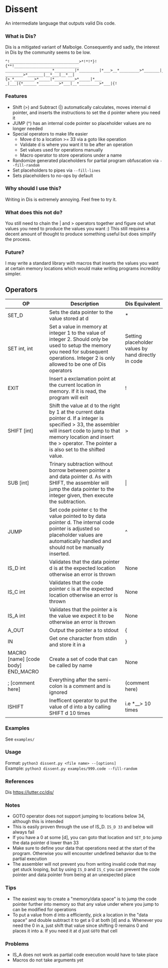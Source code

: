# Dissent

An intermediate language that outputs valid Dis code.  

### What is Dis?
Dis is a mitigated variant of Malbolge. Consequently and sadly, the interest in Dis by the community seems to be low.

````
^!_______________________________>*!*!*}!{**!_____________________________
_____________________*_________|*_________|*___>__*_________>*_______|__*_
________>*_______|__*___|__*__|{>_*_________>*_____|*_________>*_____|*___
_|___|{*______*_________>*___|__*_________>*___|{!
````

### Features
- Shift (>) and Subtract (|) automatically calculates, moves internal d pointer, and inserts the instructions to set the d pointer where you need it
- JUMP (^) has an internal code pointer so placeholder values are no longer needed
- Special operators to make life easier
  - Move d to a location >= 33 via a goto like operation
  - Validate d is where you want it to be after an operation
  - Set values used for operations manually
  - Macro operator to store operations under a name
- Randomize generated placeholders for partial program obfuscation via `--fill-random`
- Set placeholders to pipes via `--fill-lines`
- Sets placeholders to no-ops by default

### Why should I use this?
Writing in Dis is extremely annoying. Feel free to try it.

### What does this not do?
You still need to chain the | and > operators together and figure out what values you need to produce the values you want :) This still requires a decent amount of thought to produce something useful but does simplify the process. 

### Future?
I may write a standard library with macros that inserts the values you want at certain memory locations which would make writing programs incredibly simpler. 

## Operators 

|  OP | Description | Dis Equivalent  | 
| ------------ | ------------ | ------------ |
|   SET_D | Sets the data pointer to the value stored at d  | *  |
|  SET int, int | Set a value in memory at integer 1 to the value of integer 2. Should only be used to setup the memory you need for subsequent operations. Integer 2 is only allowed to be one of Dis operators  | Setting placeholder values by hand  directly in code|
|  EXIT |  Insert a exclamation point at the current location in memory. If it is read, the program will exit  | !  |
| SHIFT [int]  |  Shift the value at d to the right by 1 at the current data pointer d. If a integer is specified > 33, the assembler will insert code to jump to that memory location and insert the > operator. The pointer a is also set to the shifted value. |  >  |
|  SUB [int] |  Trinary subtraction without borrow between pointer a and data pointer d. As with SHIFT, the assembler will jump the data pointer to the integer given, then execute the subtraction. |  &#124;  |
| JUMP  | Set code pointer c to the value pointed to by data pointer d. The internal code pointer is adjusted so placeholder values are automatically handled and should not be manually inserted.  | ^  |
|  IS_D int | Validates that the data pointer d is at the expected location otherwise an error is thrown  | None  |
|  IS_C int | Validates that the code pointer c is at the expected location otherwise an error is thrown  | None  |
|  IS_A int | Validates that the pointer a is the value we expect it to be otherwise an error is thrown  | None  |
| A_OUT | Output the pointer a to stdout | { |
| IN | Get one character from stdin and store it in a | } |
| MACRO [name] [code body] END_MACRO| Create a set of code that can be called by name | None |
| ; [comment here] | Everything after the semi-colon is a comment and is ignored | (comment here)|
| ISHIFT | Inefficent operator to put the value of d into a by calling SHIFT d 10 times| i.e *__> 10 times |  

### Examples
See `examples/`  

### Usage
Format: `python3 dissent.py <file name> --[options]`  
Example: `python3 dissent.py examples/999.code --fill-random`

### References
Dis https://lutter.cc/dis/

### Notes
- GOTO operator does not support jumping to locations below 34, although this is intended
 - This is easily proven through the use of IS_D. `IS_D 33` and below will always fail
 - If you have a 0 at some [d], you can goto that location and `SET_D` to jump the data pointer d lower than 33
- Make sure to define your data that operations need at the start of the program. Otherwise you will encounter undefined behavior due to the partial execution
- The assembler will not prevent you from writing invalid code that may get stuck looping, but by using `IS_D` and `IS_C` you can prevent the code pointer and data pointer from being at an unexpected place
 
### Tips
- The easiest way to create a "memory/data space" is to jump the code pointer further into memory so that any value under where you jump to can be modified for operations
- To put a value from d into a efficiently, pick a location in the "data space" and double subtract it to get a 0 at both [d] and a. Whenever you need the 0 in a, just shift that value since shifting 0 remains 0 and places it into a. If you need it at d just `GOTO` that cell

### Problems
- IS_A does not work as partial code execution would have to take place
- Macros do not take arguments yet
